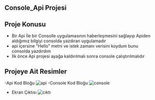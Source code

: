 ## Console_Api Projesi

## Proje Konusu
- Bir Api İle bir Consolle uygulamasının haberleşmesini sağlayıp Apiden aldığımız bilgiyi consolda yazdıran uygulamadır
- api içersine "Hello"  metni ve istek zamanı verisini koydum bunu consolda yazdırdım
- İlk önce Api projesi ayağa kaldırılmalı sonra console çalıştırılmalıdır


## Projeye Ait Resimler
-Api Kod Bloğu
![api](https://user-images.githubusercontent.com/79447748/220441985-65a437f3-1c45-4b7e-b682-04b25ae54a9a.png)
-Console Kod Bloğu
![console](https://user-images.githubusercontent.com/79447748/220442013-a48b6538-1640-4156-ae54-140b92ff3327.png)

- Ekran Çıktısı
![cıktı](https://user-images.githubusercontent.com/79447748/220442024-e0cac5e8-de73-4ea8-881b-0da02e891073.png)
